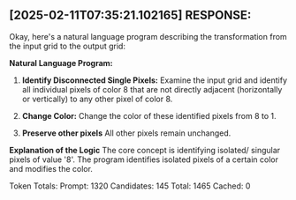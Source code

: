 [2025-02-11T07:35:21.102165] RESPONSE:
--------------------------------------------------------------------------------
Okay, here's a natural language program describing the transformation from the input grid to the output grid:

**Natural Language Program:**

1.  **Identify Disconnected Single Pixels:** Examine the input grid and identify all individual pixels of color 8 that are not directly adjacent (horizontally or vertically) to any other pixel of color 8.

2.  **Change Color:** Change the color of these identified pixels from 8 to 1.

3. **Preserve other pixels** All other pixels remain unchanged.

**Explanation of the Logic**
The core concept is identifying isolated/ singular pixels of value '8'. The program identifies isolated pixels of a certain color and modifies the color.


Token Totals:
  Prompt: 1320
  Candidates: 145
  Total: 1465
  Cached: 0
